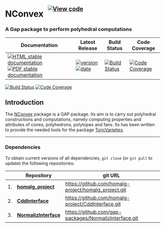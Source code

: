 <!-- BEGIN HEADER -->
# NConvex&ensp;<sup><sup>[![View code][code-img]][code-url]</sup></sup>

### A Gap package to perform polyhedral computations

| Documentation | Latest Release | Build Status | Code Coverage |
| ------------- | -------------- | ------------ | ------------- |
| [![HTML stable documentation][html-img]][html-url] [![PDF stable documentation][pdf-img]][pdf-url] | [![version][version-img]][version-url] [![date][date-img]][date-url] | [![Build Status][tests-img]][tests-url] | [![Code Coverage][codecov-img]][codecov-url] |

<!-- END HEADER -->
[![Build Status](https://travis-ci.com/homalg-project/NConvex.svg?branch=master)](https://travis-ci.com/homalg-project/NConvex)
[![Code Coverage](https://codecov.io/github/homalg-project/NConvex/coverage.svg?branch=master&token=)](https://codecov.io/gh/homalg-project/NConvex)

Introduction
------------
The [NConvex](https://homalg-project.github.io/NConvex) package is a GAP package. Its aim is to carry out polyhedral constructions and computations, namely computing properties and attributes of
cones, polyhedrons, polytopes and fans. Its has been written to provide the needed tools for the package [ToricVarieties](https://github.com/homalg-project/ToricVarieties_project/tree/master/ToricVarieties).

<!-- BEGIN FOOTER -->
---

### Dependencies

To obtain current versions of all dependencies, `git clone` (or `git pull` to update) the following repositories:

|    | Repository | git URL |
|--- | ---------- | ------- |
| 1. | [**homalg_project**](https://github.com/homalg-project/homalg_project#readme) | https://github.com/homalg-project/homalg_project.git |
| 2. | [**CddInterface**](https://github.com/homalg-project/CddInterface#readme) | https://github.com/homalg-project/CddInterface.git |
| 3. | [**NormalizInterface**](https://github.com/gap-packages/NormalizInterface#readme) | https://github.com/gap-packages/NormalizInterface.git |

[html-img]: https://img.shields.io/badge/🔗%20HTML-stable-blue.svg
[html-url]: https://homalg-project.github.io/NConvex/doc/chap0_mj.html

[pdf-img]: https://img.shields.io/badge/🔗%20PDF-stable-blue.svg
[pdf-url]: https://homalg-project.github.io/NConvex/download_pdf.html

[version-img]: https://img.shields.io/endpoint?url=https://homalg-project.github.io/NConvex/badge_version.json&label=🔗%20version&color=yellow
[version-url]: https://homalg-project.github.io/NConvex/view_release.html

[date-img]: https://img.shields.io/endpoint?url=https://homalg-project.github.io/NConvex/badge_date.json&label=🔗%20released%20on&color=yellow
[date-url]: https://homalg-project.github.io/NConvex/view_release.html

[tests-img]: https://github.com/homalg-project/NConvex/actions/workflows/Tests.yml/badge.svg?branch=master
[tests-url]: https://github.com/homalg-project/NConvex/actions/workflows/Tests.yml?query=branch%3Amaster

[codecov-img]: https://codecov.io/gh/homalg-project/NConvex/branch/master/graph/badge.svg
[codecov-url]: https://codecov.io/gh/homalg-project/NConvex

[code-img]: https://img.shields.io/badge/-View%20code-blue?logo=github
[code-url]: https://github.com/homalg-project/NConvex#top
<!-- END FOOTER -->
